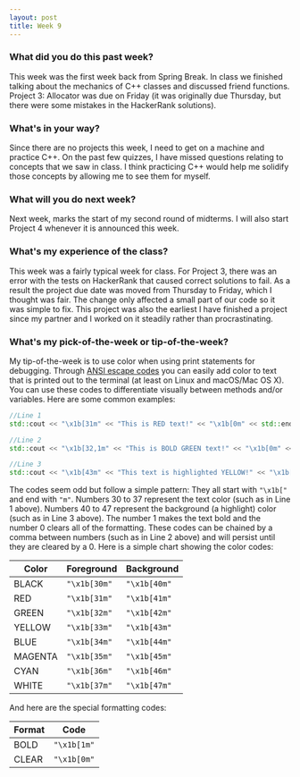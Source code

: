 ```yaml
---
layout: post
title: Week 9
---
```


### What did you do this past week?
This week was the first week back from Spring Break. In class we finished talking about the mechanics of C++ classes and discussed friend functions. Project 3: Allocator was due on Friday (it was originally due Thursday, but there were some mistakes in the HackerRank solutions).

### What's in your way?
Since there are no projects this week, I need to get on a machine and practice C++. On the past few quizzes, I have missed questions relating to concepts that we saw in class. I think practicing C++ would help me solidify those concepts by allowing me to see them for myself.

### What will you do next week?
Next week, marks the start of my second round of midterms. I will also start Project 4 whenever it is announced this week.

### What's my experience of the class?
This week was a fairly typical week for class. For Project 3, there was an error with the tests on HackerRank that caused correct solutions to fail. As a result the project due date was moved from Thursday to Friday, which I thought was fair. The change only affected a small part of our code so it was simple to fix. This project was also the earliest I have finished a project since my partner and I worked on it steadily rather than procrastinating.

### What's my pick-of-the-week or tip-of-the-week?
My tip-of-the-week is to use color when using print statements for debugging. Through [ANSI escape codes](https://en.wikipedia.org/wiki/ANSI_escape_code#Colors) you can easily add color to text that is printed out to the terminal (at least on Linux and macOS/Mac OS X). You can use these codes to differentiate visually between methods and/or variables. Here are some common examples:
```C++
//Line 1
std::cout << "\x1b[31m" << "This is RED text!" << "\x1b[0m" << std::endl;

//Line 2
std::cout << "\x1b[32,1m" << "This is BOLD GREEN text!" << "\x1b[0m" << std::endl;

//Line 3
std::cout << "\x1b[43m" << "This text is highlighted YELLOW!" << "\x1b[0m" << std::endl;
```

The codes seem odd but follow a simple pattern: They all start with `"\x1b["` and end with `"m"`. Numbers 30 to 37 represent the text color (such as in Line 1 above). Numbers 40 to 47 represent the background (a highlight) color (such as in Line 3 above). The number 1 makes the text bold and the number 0 clears all of the formatting. These codes can be chained by a comma between numbers (such as in Line 2 above) and will persist until they are cleared by a 0. Here is a simple chart showing the color codes:

| Color | Foreground | Background |
| --- | --- | --- |
| BLACK | `"\x1b[30m"` | `"\x1b[40m"` |
| RED | `"\x1b[31m"` | `"\x1b[41m"`|
| GREEN | `"\x1b[32m"` | `"\x1b[42m"`|
| YELLOW | `"\x1b[33m"` | `"\x1b[43m"`|
| BLUE | `"\x1b[34m"` | `"\x1b[44m"`|
| MAGENTA | `"\x1b[35m"` | `"\x1b[45m"`|
| CYAN | `"\x1b[36m"` | `"\x1b[46m"`|
| WHITE | `"\x1b[37m"` | `"\x1b[47m"`|

And here are the special formatting codes:

| Format | Code |
| --- | --- |
| BOLD | `"\x1b[1m"` |
| CLEAR | `"\x1b[0m"` |
